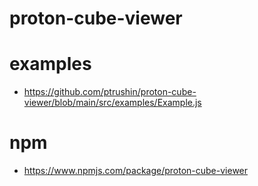 # proton-cube-viewer

# examples

* https://github.com/ptrushin/proton-cube-viewer/blob/main/src/examples/Example.js

# npm

* https://www.npmjs.com/package/proton-cube-viewer